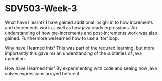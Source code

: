 # SDV503-Week-3
What have I learnt?
I have gained additional insight in to how increments and decrements work as well as how java reads expressions. An understanding of how pre-increments and post-increments work was also gained. Furthermore we learned how to use a 'for' loop.

Why have I learned this?
This was part of the required learning, but more importantly this gave me an understanding of the subtleties of java operation.

How have I learned this?
By experimenting with code and seeing how java solves expressions arrayed before it
